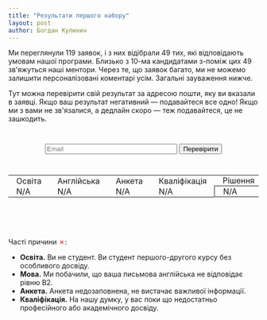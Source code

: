 ```yaml
---
title: "Результати першого набору"
layout: post
author: Богдан Кулинич
---
```


Ми переглянули 119 заявок, і з них відібрали 49 тих, які відповідають умовам нашої програми. Близько з 10-ма кандидатами з-поміж цих 49 зв'яжуться наші ментори. Через те, що заявок багато, ми не можемо залишити персоналізовані коментарі усім. Загальні зауваження нижче.

Тут можна перевірити свій результат за адресою пошти, яку ви вказали в заявці. Якщо ваш результат негативний — подавайтеся все одно! Якщо ми з вами не зв'язалися, а дедлайн скоро — теж подавайтеся, це не зашкодить.


<style>
#ui-box {
  text-align: center;
  width: 100%;
  margin-top: 3em;
}

#email {
  width: 20em;
}

#result-box {
  margin-top: 0 1em;
  min-height: 10em;
}

#result-box table {
  margin: 0 auto;
}

#result-box td {
  padding: 0 1em;
}

#msg-box {
  text-align: center;
  margin-top: 1em;
  height: 2em;
}

#eligibility {
  border: 2px solid grey;
}

.good {
  color: green;
}

.bad {
  color: red;
}
</style>

<form id="ui-box" onsubmit="event.preventDefault(); return check_email();">
  <input type="text" placeholder="Email" id="email">
  <input type="submit" value="Перевірити">
</form>

<div id="result-box">
  <div id="msg-box">
  </div>

  <table>
    <tr>
      <td>Освіта</td>
      <td>Англійська</td>
      <td>Aнкета</td>
      <td>Кваліфікація</td>
      <td>Рішення</td>
    </tr>
    <tr>
      <td id="education">N/A</td>
      <td id="language">N/A</td>
      <td id="completeness">N/A</td>
      <td id="qualification">N/A</td>
      <td id="eligibility">N/A</td>
    </tr>
  </table>
</div>



Часті причини <span class="bad">✗</span>:

- **Освіта.** Ви не студент. Ви студент першого-другого курсу без особливого досвіду.
- **Мова.** Ми побачили, що ваша письмова англійська не відповідає рівню B2.
- **Анкета.** Анкета недозаповнена, не вистачає важливої інформації.
- **Кваліфікація.** На нашу думку, у вас поки що недостатньо професійного або академічного досвіду.


<script src="https://cdnjs.cloudflare.com/ajax/libs/sjcl/1.0.6/sjcl.min.js"></script>
<script>
var data = {{ site.data.pseudonymized_28112016 | jsonify }};
var $ = function( id ) { return document.getElementById( id ); };

function check_email() {
  var el = $('email');
  var email = el.value;
  console.log(email);

  var bitArray = sjcl.hash.sha256.hash(email);
  var email_hash = sjcl.codec.hex.fromBits(bitArray);

  render_response(data[email_hash]);
}

var yes_template = '<span class="good">✓</span>';
var no_template = '<span class="bad">✗</span>';
var found_template = 'Знайдено.';
var notfound_template = '<span class="bad">Не знайдено.</span>'

function render_response(item) {
  keys = ['education', 'language', 'completeness', 'qualification', 'eligibility'];
  for (var i = 0; i < keys.length; ++i) {
    var key = keys[i];
    if (item) {
      $(key).innerHTML = item[key] ? yes_template : no_template;
    } else {
      $(key).innerHTML = 'N/A'
    }
  }

  if (!item) {
    $('msg-box').innerHTML = notfound_template;
  } else {
    $('msg-box').innerHTML = found_template;
  }
}
</script>


